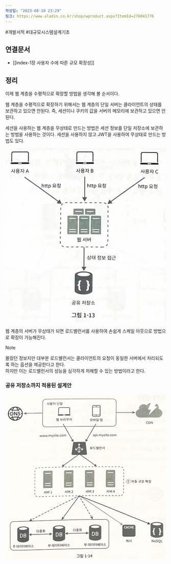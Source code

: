 ```yaml
---
작성일: "2023-08-10 23:29"
링크: https://www.aladin.co.kr/shop/wproduct.aspx?ItemId=276041776
---
```

#개발서적 #대규모시스템설계기초
## 연결문서
- [[index-1장 사용자 수에 따른 규모 확장성]]

## 정리
이제 웹 계층을 수평적으로 확장할 방법을 생각해 볼 순서이다. 

웹 계층을 수평적으로 확장하기 위해서는 웹 계층의 단일 서버는 클라이언트의 상태를 보관하고 있으면 안된다. 
즉, 세션이나 쿠키의 값을 서버의 메모리에 보관하고 있으면 안 된다.

세션을 사용하는 웹 계층을 무상태로 만드는 방법은 세션 정보를 단일 저장소에 보관하는 방법을 사용하는 것이다.
세션을 사용하지 않고 JWT을 사용하여 무상태로 만드는 방법도 있다.  

![2020230814154956.png|500x400](./images/Pasted%20image%2020230814154956.png)

웹 계층의 서버가 무상태가 되면 로드벨런서를 사용하여 손쉽게 스케일 아웃으로 방법으로 확장이 가능해진다.

> [!NOTE]
> 몰랐던 정보지만 대부분 로드밸런서는 클라이언트의 요청이 동일한 서버에서 처리되도록 하는 옵션을 제공한다고 한다.</br>
> 하지만 이는 로드밸런서의 성능을 심각하게 저해할 수 있는 방법이라고 한다.


### 공유 저장소까지 적용된 설계안
![2020230814155053.png|500](./images/Pasted%20image%2020230814155053.png)
